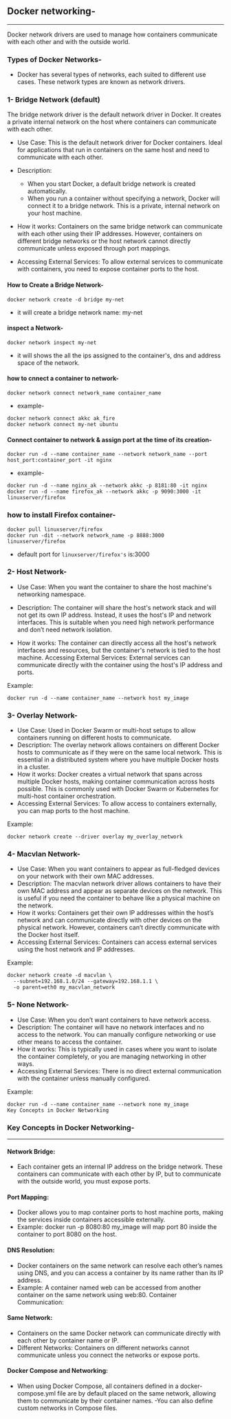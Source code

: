 ## Docker networking-
---
Docker network drivers are used to manage how containers communicate with each other and with the outside world.

### Types of Docker Networks-
- Docker has several types of networks, each suited to different use cases. These network types are known as network drivers.

### 1- Bridge Network (default)
The bridge network driver is the default network driver in Docker. It creates a private internal network on the host where containers can communicate with each other.
- Use Case: This is the default network driver for Docker containers. Ideal for applications that run in containers on the same host and need to communicate with each other.
- Description:
  - When you start Docker, a default bridge network is created automatically.
  - When you run a container without specifying a network, Docker will connect it to a bridge network. This is a private, internal network on your host machine.

- How it works: Containers on the same bridge network can communicate with each other using their IP addresses. However, containers on different bridge networks or the host network cannot directly communicate unless exposed through port mappings.

- Accessing External Services: To allow external services to communicate with containers, you need to expose container ports to the host.

#### How to Create a Bridge Network-
```
docker network create -d bridge my-net
```
- it will create a bridge network name: my-net

#### inspect a Network-
```
docker network inspect my-net
```
- it will shows the all the ips assigned to the container's, dns and address space of the network.
#### how to cnnect a container to network-
```
docker network connect network_name container_name
```
- example-
```
docker network connect akkc ak_fire
docker network connect my-net ubuntu
```
#### Connect container to network & assign port at the time of its creation-
```
docker run -d --name container_name --network network_name --port host_port:container_port -it nginx
```
- example-
```
docker run -d --name nginx_ak --network akkc -p 8181:80 -it nginx
docker run -d --name firefox_ak --network akkc -p 9090:3000 -it linuxserver/firefox
```
### how to install Firefox container-
```
docker pull linuxserver/firefox
docker run -dit --network network_name -p 8888:3000 linuxserver/firefox
```
- default port for `linuxserver/firefox's` is:3000


### 2- Host Network-
- Use Case: When you want the container to share the host machine's networking namespace.
- Description: The container will share the host's network stack and will not get its own IP address. Instead, it uses the host's IP and network interfaces. This is suitable when you need high network performance and don’t need network isolation.

- How it works: The container can directly access all the host's network interfaces and resources, but the container's network is tied to the host machine.
 Accessing External Services: External services can communicate directly with the container using the host's IP address and ports.

Example:
```
docker run -d --name container_name --network host my_image
```
### 3- Overlay Network-
- Use Case: Used in Docker Swarm or multi-host setups to allow containers running on different hosts to communicate.
- Description: The overlay network allows containers on different Docker hosts to communicate as if they were on the same local network. This is essential in a distributed system where you have multiple Docker hosts in a cluster.
- How it works: Docker creates a virtual network that spans across multiple Docker hosts, making container communication across hosts possible. This is commonly used with Docker Swarm or Kubernetes for multi-host container orchestration.
- Accessing External Services: To allow access to containers externally, you can map ports to the host machine.

Example:
```
docker network create --driver overlay my_overlay_network
```

### 4- Macvlan Network-
- Use Case: When you want containers to appear as full-fledged devices on your network with their own MAC addresses.
- Description: The macvlan network driver allows containers to have their own MAC address and appear as separate devices on the network. This is useful if you need the container to behave like a physical machine on the network.
- How it works: Containers get their own IP addresses within the host’s network and can communicate directly with other devices on the physical network. However, containers can’t directly communicate with the Docker host itself.
- Accessing External Services: Containers can access external services using the host network and IP addresses.

Example:
```
docker network create -d macvlan \
  --subnet=192.168.1.0/24 --gateway=192.168.1.1 \
  -o parent=eth0 my_macvlan_network
```
### 5- None Network-
- Use Case: When you don’t want containers to have network access.
- Description: The container will have no network interfaces and no access to the network. You can manually configure networking or use other means to access the container.
- How it works: This is typically used in cases where you want to isolate the container completely, or you are managing networking in other ways.
- Accessing External Services: There is no direct external communication with the container unless manually configured.

Example:
```
docker run -d --name container_name --network none my_image
Key Concepts in Docker Networking
```
### Key Concepts in Docker Networking-
---
#### Network Bridge:
- Each container gets an internal IP address on the bridge network. These containers can communicate with each other by IP, but to communicate with the outside world, you must expose ports.

#### Port Mapping:
- Docker allows you to map container ports to host machine ports, making the services inside containers accessible externally.
- Example: docker run -p 8080:80 my_image will map port 80 inside the container to port 8080 on the host.

#### DNS Resolution:
- Docker containers on the same network can resolve each other’s names using DNS, and you can access a container by its name rather than its IP address.
- Example: A container named web can be accessed from another container on the same network using web:80.
Container Communication:

#### Same Network: 
- Containers on the same Docker network can communicate directly with each other by container name or IP.
- Different Networks: Containers on different networks cannot communicate unless you connect the networks or expose ports.
#### Docker Compose and Networking:
- When using Docker Compose, all containers defined in a docker-compose.yml file are by default placed on the same network, allowing them to communicate by their container names.
-You can also define custom networks in Compose files.

